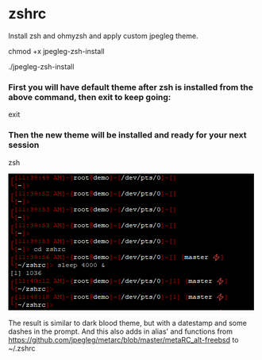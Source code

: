 # zshrc
Install zsh and ohmyzsh and apply custom jpegleg theme.

chmod +x jpegleg-zsh-install

./jpegleg-zsh-install

### First you will have default theme after zsh is installed from the above command, then exit to keep going:

exit

### Then the new theme will be installed and ready for your next session

zsh


![Alt text](/jpegleg_zsh_demo2.PNG?raw=true "jpegleg zsh theme demo")


The result is similar to dark blood theme, but with a datestamp and some dashes in the prompt.
And this also adds in alias' and functions from https://github.com/jpegleg/metarc/blob/master/metaRC_alt-freebsd to ~/.zshrc
